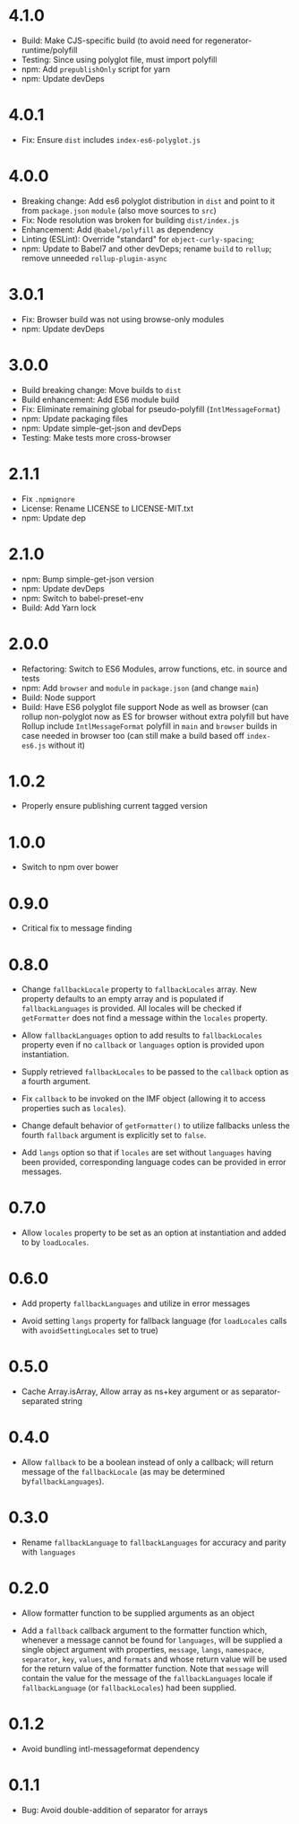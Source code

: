 # 4.1.0

- Build: Make CJS-specific build (to avoid need for
    regenerator-runtime/polyfill
- Testing: Since using polyglot file, must import polyfill
- npm: Add `prepublishOnly` script for yarn
- npm: Update devDeps

# 4.0.1

- Fix: Ensure `dist` includes `index-es6-polyglot.js`

# 4.0.0

- Breaking change: Add es6 polyglot distribution in `dist` and point to
    it from `package.json` `module` (also move sources to `src`)
- Fix: Node resolution was broken for building `dist/index.js`
- Enhancement: Add `@babel/polyfill` as dependency
- Linting (ESLint): Override "standard" for `object-curly-spacing`;
- npm: Update to Babel7 and other devDeps; rename `build` to `rollup`;
    remove unneeded `rollup-plugin-async`

# 3.0.1

- Fix: Browser build was not using browse-only modules
- npm: Update devDeps

# 3.0.0

- Build breaking change: Move builds to `dist`
- Build enhancement: Add ES6 module build
- Fix: Eliminate remaining global for pseudo-polyfill (`IntlMessageFormat`)
- npm: Update packaging files
- npm: Update simple-get-json and devDeps
- Testing: Make tests more cross-browser

# 2.1.1

- Fix `.npmignore`
- License: Rename LICENSE to LICENSE-MIT.txt
- npm: Update dep

# 2.1.0

- npm: Bump simple-get-json version
- npm: Update devDeps
- npm: Switch to babel-preset-env
- Build: Add Yarn lock

# 2.0.0

- Refactoring: Switch to ES6 Modules, arrow functions, etc. in source and tests
- npm: Add `browser` and `module` in `package.json` (and change `main`)
- Build: Node support
- Build: Have ES6 polyglot file support Node as well as browser (can rollup
    non-polyglot now as ES for browser without extra polyfill but have Rollup
    include `IntlMessageFormat` polyfill in `main` and `browser` builds in
    case needed in browser too (can still make a build based off `index-es6.js`
    without it)

# 1.0.2

- Properly ensure publishing current tagged version

# 1.0.0

- Switch to npm over bower

# 0.9.0

- Critical fix to message finding

# 0.8.0

- Change `fallbackLocale` property to `fallbackLocales` array. New
    property defaults to an empty array and is populated if
    `fallbackLanguages` is provided. All locales will be checked
    if `getFormatter` does not find a message within the `locales` property.

- Allow `fallbackLanguages` option to add results to `fallbackLocales`
    property even if no `callback` or `languages` option is provided
    upon instantiation.

- Supply retrieved `fallbackLocales` to be passed to the `callback` option
    as a fourth argument.

- Fix `callback` to be invoked on the IMF object (allowing it
    to access properties such as `locales`).

- Change default behavior of `getFormatter()` to utilize fallbacks
    unless the fourth `fallback` argument is explicitly set to `false`.

- Add `langs` option so that if `locales` are set without
    `languages` having been provided, corresponding language
    codes can be provided in error messages.

# 0.7.0

- Allow `locales` property to be set as an option at instantiation
    and added to by `loadLocales`.

# 0.6.0

- Add property `fallbackLanguages` and utilize in error messages

- Avoid setting `langs` property for fallback language (for
      `loadLocales` calls with `avoidSettingLocales` set to true)

# 0.5.0

- Cache Array.isArray, Allow array as ns+key argument or as
    separator-separated string

# 0.4.0

- Allow `fallback` to be a boolean instead of only a callback;
    will return message of the `fallbackLocale` (as may be determined
    by`fallbackLanguages`).

# 0.3.0

- Rename `fallbackLanguage` to `fallbackLanguages` for accuracy
    and parity with `languages`

# 0.2.0

- Allow formatter function to be supplied arguments as an object

- Add a `fallback` callback argument to the formatter function which,
    whenever a message cannot be found for `languages`, will be supplied
    a single object argument with properties, `message`, `langs`,
    `namespace`, `separator`, `key`, `values`, and `formats` and whose
    return value will be used for the return value of the formatter
    function. Note that `message` will contain the value for the message
    of the `fallbackLanguages` locale if `fallbackLanguage` (or
    `fallbackLocales`) had been supplied.

# 0.1.2

- Avoid bundling intl-messageformat dependency

# 0.1.1

- Bug: Avoid double-addition of separator for arrays
